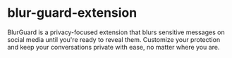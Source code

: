 # blur-guard-extension
BlurGuard is a privacy-focused extension that blurs sensitive messages on social media until you're ready to reveal them. Customize your protection and keep your conversations private with ease, no matter where you are.
